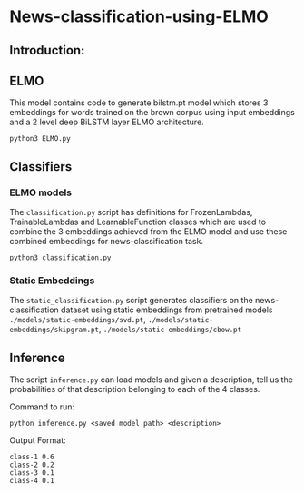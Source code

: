 # News-classification-using-ELMO

## Introduction:

## ELMO
This model contains code to generate bilstm.pt model which stores 3 embeddings for words trained on the brown corpus using input embeddings and a 2 level deep BiLSTM layer ELMO architecture.

```
python3 ELMO.py
```

## Classifiers

### ELMO models
The ``classification.py`` script has definitions for FrozenLambdas, TrainableLambdas and LearnableFunction classes which are used to combine the 3 embeddings achieved from the ELMO model and use these combined embeddings for news-classification task.

```
python3 classification.py
```

### Static Embeddings
The ``static_classification.py`` script generates classifiers on the news-classification dataset using static embeddings from pretrained models ````./models/static-embeddings/svd.pt````, ````./models/static-embeddings/skipgram.pt````, ````./models/static-embeddings/cbow.pt````


## Inference
The script `inference.py` can load models and given a description, tell us the probabilities of that description belonging to each of the 4 classes.

Command to run:
```
python inference.py <saved model path> <description>
```
Output Format:
```
class-1 0.6
class-2 0.2
class-3 0.1
class-4 0.1
```